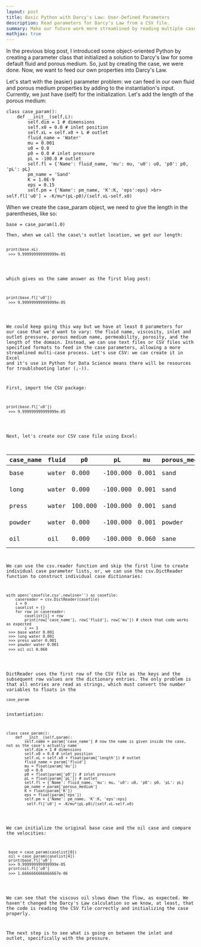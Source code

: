 ```yaml
---
layout: post
title: Basic Python with Darcy's Law: User-Defined Parameters
description: Read parameters for Darcy's Law from a CSV file.
summary: Make our future work more streamlined by reading multiple case's parameters from a CSV file.
mathjax: true
---
```


In the previous blog post, I introduced some object-oriented Python by creating a parameter class that initialized a solution to Darcy\'s law for some default fluid and porous medium. So, just by creating the case, we were done. Now, we want to feed our own properties into Darcy\'s Law. 

Let\'s start with the (easier) parameter problem: we can feed in our own fluid and porous medium properties by adding to the instantiation's input. Currently, we just have (self) for the initialization. Let\'s add the length of the porous medium:

<pre><code class="language-python">class case_param(): <br>    def __init__(self,L): <br>        self.dim = 1 # dimensions <br>        self.x0 = 0.0 # inlet position <br>        self.xL = self.x0 + L # outlet <br>        fluid_name = 'Water' <br>        mu = 0.001 <br>        u0 = 0.0 <br>        p0 = 0.0 # inlet pressure <br>        pL = -100.0 # outlet <br>        self.fl = {'Name': fluid_name, 'mu': mu, 'u0': u0, 'p0': p0, 'pL': pL} <br>        pm_name = 'Sand' <br>        K = 1.0E-9 <br>        eps = 0.15 <br>        self.pm = {'Name': pm_name, 'K':K, 'eps':eps} >br>         self.fl['u0'] = -K/mu*(pL-p0)/(self.xL-self.x0) </code> </pre>

When we create the case_param object, we need to give the length in the parentheses, like so:

<pre><code class="language-python">base = case_param(1.0)

Then, when we call the case\'s outlet location, we get our length:

<pre><code class="language-python">print(base.xL) <br> >>> 9.999999999999999e-05  </code> </pre>

which gives us the same answer as the first blog post:

<pre><code class="language-python">print(base.fl['u0']) <br> >>> 9.999999999999999e-05  </code> </pre>

We could keep going this way but we have at least 8 parameters for our case that we\'d want to vary: the fluid name, viscosity, inlet and outlet pressure, porous medium name, permeability, porosity, and the length of the domain. Instead, we can use text files or CSV files with specified formats to feed in the case parameters, allowing a more streamlined multi-case process. Let\'s use CSV: we can create it in Excel and it's use in Python for Data Science means there will be resources for troublshooting later (;-)). 

First, import the CSV package:

<pre><code class="language-python">print(base.fl['u0']) <br> >>> 9.999999999999999e-05  </code> </pre>

Next, let's create our CSV case file using Excel:

| case\_name | fluid | p0      | pL        | mu    | porous\_medium | length | K        | eps   |
| ---------- | ----- | ------- | --------- | ----- | -------------- | ------ | -------- | ----- |
| base       | water | 0.000   | \-100.000 | 0.001 | sand           | 1.000  | 1.00E-09 | 0.150 |
| long       | water | 0.000   | \-100.000 | 0.001 | sand           | 2.000  | 1.00E-09 | 0.150 |
| press      | water | 100.000 | \-100.000 | 0.001 | sand           | 1.000  | 1.00E-09 | 0.150 |
| powder     | water | 0.000   | \-100.000 | 0.001 | powder         | 1.000  | 1.00E-11 | 0.300 |
| oil        | oil   | 0.000   | \-100.000 | 0.060 | sane           | 1.000  | 1.00E-09 | 0.150 |

We can use the csv.reader function and skip the first line to create individual case parameter lists, or, we can use the csv.DictReader function to construct individual case dictionaries:

<pre><code class="language-python">with open('casefile.csv',newline='') as casefile: <br>    casereader = csv.DictReader(casefile) <br>    i = 0 <br>    caselist = {} <br>    for row in casereader:    <br>        caselist[i] = row <br>        print(row['case_name'], row['fluid'], row['mu']) # check that code works as expected <br>        i += 1 <br> >>> base water 0.001 <br> >>> long water 0.001 <br> >>> press water 0.001 <br> >>> powder water 0.001 <br> >>> oil oil 0.060 </code> </pre>

DictReader uses the first row of the CSV file as the keys and the subsequent row values are the dictionary entries. The only problem is that all entries are read as strings, which must convert the number variables to floats in the <pre><code class="language-python">case_param</code> </pre> instantiation:

<pre><code class="language-python">class case_param(): <br>    def __init__(self,param): <br>        self.name = param['case_name'] # now the name is given inside the case, not as the case's actually name <br>        self.dim = 1 # dimensions <br>        self.x0 = 0.0 # inlet position <br>        self.xL = self.x0 + float(param['length']) # outlet <br>        fluid_name = param['fluid'] <br>        mu = float(param['mu']) <br>        u0 = 0.0 <br>        p0 = float(param['p0']) # inlet pressure <br>        pL = float(param['pL']) # outlet <br>        self.fl = {'Name': fluid_name, 'mu': mu, 'u0': u0, 'p0': p0, 'pL': pL} <br>        pm_name = param['porous_medium']  <br>        K = float(param['K']) <br>        eps = float(param['eps']) <br>        self.pm = {'Name': pm_name, 'K':K, 'eps':eps} <br>         self.fl['u0'] = -K/mu*(pL-p0)/(self.xL-self.x0) </code> </pre>

We can initialize the original base case and the oil case and compare the velocities:

<pre><code class="language-python"> base = case_param(caselist[0]) <br> oil = case_param(caselist[4]) <br> print(base.fl['u0'] <br> >>> 9.999999999999999e-05 <br> print(oil.fl['u0'] <br> >>> 1.6666666666666667e-06 </code> </pre>

We can see that the viscous oil slows down the flow, as expected. We haven't changed the Darcy\'s Law calculation so we know, at least, that the code is reading the CSV file correctly and initializing the case properly. 

The next step is to see what is going on between the inlet and outlet, specifically with the pressure.